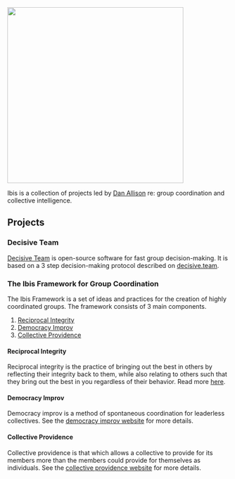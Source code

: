 <img src="ibis.png" width="400px">

Ibis is a collection of projects led by [Dan Allison](https://danallison.info) re: group coordination and collective intelligence.

## Projects

### Decisive Team

[Decisive Team](https://decisive.team) is open-source software for fast group decision-making. It is based on a 3 step decision-making protocol described on [decisive.team](https://decisive.team).

### The Ibis Framework for Group Coordination

The Ibis Framework is a set of ideas and practices for the creation of highly coordinated groups. The framework consists of 3 main components.

1. [Reciprocal Integrity](https://ibis.website/reciprocal-integrity)
2. [Democracy Improv](https://democracyimprov.org)
3. [Collective Providence](https://collectiveprovidence.org)

#### Reciprocal Integrity

Reciprocal integrity is the practice of bringing out the best in others by reflecting their integrity back to them, while also relating to others such that they bring out the best in you regardless of their behavior. Read more [here](https://ibis.website/reciprocal-integrity).

#### Democracy Improv

Democracy improv is a method of spontaneous coordination for leaderless collectives. See the [democracy improv website](https://democracyimprov.org) for more details.

#### Collective Providence

Collective providence is that which allows a collective to provide for its members more than the members could provide for themselves as individuals. See the [collective providence website](https://collectiveprovidence.org) for more details.

